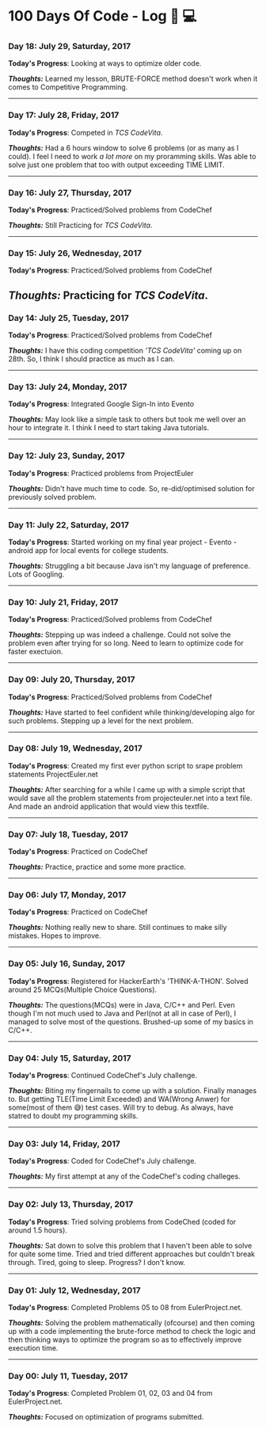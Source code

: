 # 100 Days Of Code - Log :bookmark_tabs: :computer:


### Day 18: July 29, Saturday, 2017

**Today's Progress**: Looking at ways to optimize older code.

_**Thoughts:**_ Learned my lesson, BRUTE-FORCE method doesn't work when it comes to Competitive Programming.

---

### Day 17: July 28, Friday, 2017

**Today's Progress**: Competed in _*TCS CodeVita*_.

_**Thoughts:**_ Had a 6 hours window to solve 6 problems (or as many as I could). I feel I need to work *_a lot more_* on my proramming skills. Was able to solve just one problem that too with output exceeding TIME LIMIT.

---

### Day 16: July 27, Thursday, 2017

**Today's Progress**: Practiced/Solved problems from CodeChef

_**Thoughts:**_ Still Practicing for _*TCS CodeVita*_.

---

### Day 15: July 26, Wednesday, 2017

**Today's Progress**: Practiced/Solved problems from CodeChef

_**Thoughts:**_ Practicing for _*TCS CodeVita*_.
---

### Day 14: July 25, Tuesday, 2017

**Today's Progress**: Practiced/Solved problems from CodeChef

_**Thoughts:**_ I have this coding competition *'TCS CodeVita'* coming up on 28th. So, I think I should practice as much as I can.

---

### Day 13: July 24, Monday, 2017

**Today's Progress**: Integrated Google Sign-In into Evento

_**Thoughts:**_ May look like a simple task to others but took me well over an hour to integrate it. I think I need to start taking Java tutorials.

---

### Day 12: July 23, Sunday, 2017

**Today's Progress**: Practiced problems from ProjectEuler

_**Thoughts:**_ Didn't have much time to code. So, re-did/optimised solution for previously solved problem.

---

### Day 11: July 22, Saturday, 2017

**Today's Progress**: Started working on my final year project - Evento - android app for local events for college students.

_**Thoughts:**_ Struggling a bit because Java isn't my language of preference. Lots of Googling.

---

### Day 10: July 21, Friday, 2017

**Today's Progress**: Practiced/Solved problems from CodeChef

_**Thoughts:**_ Stepping up was indeed a challenge. Could not solve the problem even after trying for so long. Need to learn to optimize code for faster exectuion. 

---

### Day 09: July 20, Thursday, 2017

**Today's Progress**: Practiced/Solved problems from CodeChef

_**Thoughts:**_ Have started to feel confident while thinking/developing algo for such problems. Stepping up a level for the next problem. 

---

### Day 08: July 19, Wednesday, 2017

**Today's Progress**: Created my first ever python script to srape problem statements ProjectEuler.net

_**Thoughts:**_ After searching for a while I came up with a simple script that would save all the problem statements from projecteuler.net into a text file. And made an android application that would view this textfile.

---

### Day 07: July 18, Tuesday, 2017

**Today's Progress**: Practiced on CodeChef

_**Thoughts:**_ Practice, practice and some more practice.

---

### Day 06: July 17, Monday, 2017

**Today's Progress**: Practiced on CodeChef

_**Thoughts:**_ Nothing really new to share. Still continues to make silly mistakes. Hopes to improve.

---

### Day 05: July 16, Sunday, 2017

**Today's Progress**: Registered for HackerEarth's 'THINK-A-THON'. Solved around 25 MCQs(Multiple Choice Questions).

_**Thoughts:**_ The questions(MCQs) were in Java, C/C++ and Perl. Even though I'm not much used to Java and Perl(not at all in case of Perl), I managed to solve most of the questions. Brushed-up some of my basics in C/C++.

---

### Day 04: July 15, Saturday, 2017

**Today's Progress**: Continued CodeChef's July challenge.

_**Thoughts:**_ Biting my fingernails to come up with a solution. Finally manages to. But getting TLE(Time Limit Exceeded) and WA(Wrong Anwer) for some(most of them :sweat_smile:) test cases. Will try to debug. As always, have statred to doubt my programming skills.

---

### Day 03: July 14, Friday, 2017

**Today's Progress**: Coded for CodeChef's July challenge.

_**Thoughts:**_ My first attempt at any of the CodeChef's coding challeges.

---

### Day 02: July 13, Thursday, 2017

**Today's Progress**: Tried solving problems from CodeChed (coded for around 1.5 hours).

_**Thoughts:**_ Sat down to solve this problem that I haven't been able to solve for quite some time. Tried and tried different approaches but couldn't break through. Tired, going to sleep. Progress? I don't know.

---

### Day 01: July 12, Wednesday, 2017

**Today's Progress**: Completed Problems 05 to 08 from EulerProject.net.

_**Thoughts:**_ Solving the problem mathematically (ofcourse) and then coming up with a code implementing the brute-force method to check the logic and then thinking ways to optimize the program so as to effectively improve execution time.

---

### Day 00: July 11, Tuesday, 2017

**Today's Progress**: Completed Problem 01, 02, 03 and 04 from EulerProject.net.

_**Thoughts:**_ Focused on optimization of programs submitted. 
